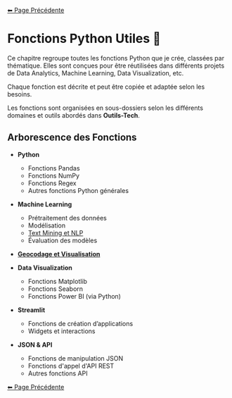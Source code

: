 [⬅ Page Précédente](../../README.md)

# Fonctions Python Utiles 📜

Ce chapitre regroupe toutes les fonctions Python que je crée, classées par thématique. Elles sont conçues pour être réutilisées dans différents projets de Data Analytics, Machine Learning, Data Visualization, etc.

Chaque fonction est décrite et peut être copiée et adaptée selon les besoins.

Les fonctions sont organisées en sous-dossiers selon les différents domaines et outils abordés dans **Outils-Tech**.

## Arborescence des Fonctions

- **Python**  
  - Fonctions Pandas  
  - Fonctions NumPy  
  - Fonctions Regex  
  - Autres fonctions Python générales  

- **Machine Learning**  
  - Prétraitement des données  
  - Modélisation
  - [Text Mining et NLP](./nlp.md)
  - Évaluation des modèles

- **[Geocodage et Visualisation](./geocodage.md)**

- **Data Visualization**  
  - Fonctions Matplotlib  
  - Fonctions Seaborn  
  - Fonctions Power BI (via Python)  

- **Streamlit**  
  - Fonctions de création d’applications  
  - Widgets et interactions  

- **JSON & API**  
  - Fonctions de manipulation JSON  
  - Fonctions d'appel d'API REST  
  - Autres fonctions API

[⬅ Page Précédente](../../README.md)
